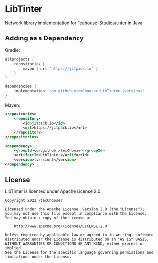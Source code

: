 # LibTinter

Network library implementation for [Teahouse-Studios/tinter](https://github.com/Teahouse-Studios/Tinter) in Java

## Adding as a Dependency

Gradle:

```groovy
allprojects {
    repositories {
        maven { url 'https://jitpack.io' }
    }
}

dependencies {
    implementation 'com.github.xtexChooser:LibTinter:(version)'
}
```



Maven:

```xml
<repositories>
    <repository>
        <id>jitpack.io</id>
        <url>https://jitpack.io</url>
    </repository>
</repositories>

<dependency>
    <groupId>com.github.xtexChooser</groupId>
    <artifactId>LibTinter</artifactId>
    <version>(version)</version>
</dependency>
```

## License

LibTinter is licensed under Apache License 2.0

```
Copyright 2021 xtexChooser

Licensed under the Apache License, Version 2.0 (the "License");
you may not use this file except in compliance with the License.
You may obtain a copy of the License at

    http://www.apache.org/licenses/LICENSE-2.0

Unless required by applicable law or agreed to in writing, software
distributed under the License is distributed on an "AS IS" BASIS,
WITHOUT WARRANTIES OR CONDITIONS OF ANY KIND, either express or implied.
See the License for the specific language governing permissions and
limitations under the License.
```


